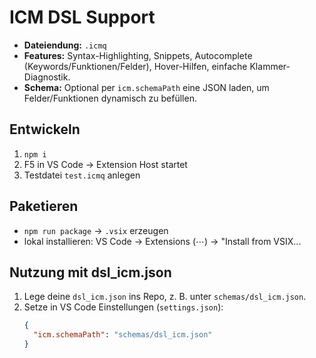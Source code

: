 # ICM DSL Support

- **Dateiendung:** `.icmq`
- **Features:** Syntax-Highlighting, Snippets, Autocomplete (Keywords/Funktionen/Felder), Hover-Hilfen, einfache Klammer-Diagnostik.
- **Schema:** Optional per `icm.schemaPath` eine JSON laden, um Felder/Funktionen dynamisch zu befüllen.

## Entwickeln
1. `npm i`
2. F5 in VS Code → Extension Host startet
3. Testdatei `test.icmq` anlegen

## Paketieren
- `npm run package` → `.vsix` erzeugen
- lokal installieren: VS Code → Extensions (⋯) → "Install from VSIX...

## Nutzung mit dsl_icm.json

1. Lege deine `dsl_icm.json` ins Repo, z. B. unter `schemas/dsl_icm.json`.
2. Setze in VS Code Einstellungen (`settings.json`):
   ```json
   {
     "icm.schemaPath": "schemas/dsl_icm.json"
   }
